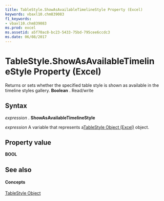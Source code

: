 ```yaml
---
title: TableStyle.ShowAsAvailableTimelineStyle Property (Excel)
keywords: vbaxl10.chm839083
f1_keywords:
- vbaxl10.chm839083
ms.prod: excel
ms.assetid: a5f70ac8-bc23-5433-75bd-795cee6ccdc3
ms.date: 06/08/2017
---
```



# TableStyle.ShowAsAvailableTimelineStyle Property (Excel)

Returns or sets whether the specified table style is shown as available in the timeline styles gallery.  **Boolean** . Read/write


## Syntax

 _expression_ . **ShowAsAvailableTimelineStyle**

 _expression_ A variable that represents a[TableStyle Object (Excel)](tablestyle-object-excel.md) object.


## Property value

 **BOOL**


## See also


#### Concepts


[TableStyle Object](tablestyle-object-excel.md)

